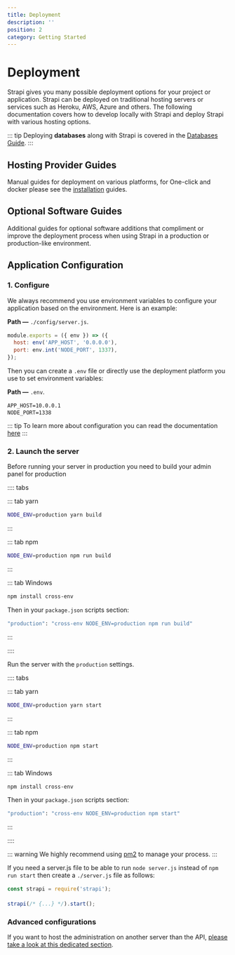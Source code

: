```yaml
---
title: Deployment
description: ''
position: 2
category: Getting Started
---
```


# Deployment

Strapi gives you many possible deployment options for your project or application. Strapi can be deployed on traditional hosting servers or services such as Heroku, AWS, Azure and others. The following documentation covers how to develop locally with Strapi and deploy Strapi with various hosting options.

::: tip
Deploying **databases** along with Strapi is covered in the [Databases Guide](../guides/databases.md).
:::

## Hosting Provider Guides

Manual guides for deployment on various platforms, for One-click and docker please see the [installation](../getting-started/installation.md) guides.

<div>
	<InstallLink link="../deployment/amazon-aws.html">
    <template #icon>
    <svg width="64" height="64" viewBox="0 0 32 32" xmlns="http://www.w3.org/2000/svg"><g fill="#fff" fill-rule="evenodd"><path d="M15.63 31.388l-7.135-2.56V18.373l7.135 2.43zm1.3 0l7.135-2.56V18.373l-7.135 2.432zm-7.7-13.8l7.2-2.033 6.696 2.16-6.696 2.273zm-2.092-.8L0 14.22V3.75l7.135 2.43zm1.307 0l7.135-2.56V3.75L8.443 6.192zm-7.7-13.8l7.2-2.043 6.696 2.16-6.696 2.273zm23.052 13.8l-7.135-2.56V3.75l7.135 2.43zm1.3 0l7.135-2.56V3.75l-7.135 2.43zm-7.7-13.8l7.2-2.033 6.696 2.16-6.696 2.273z" fill-rule="nonzero"></path></g></svg>
    </template>
		<template #title>Amazon AWS</template>
		<template #description>
			Step by step guide for deploying on AWS EC2
		</template>
	</InstallLink>
</div>

<div>
	<InstallLink link="../deployment/azure.html">
    <template #icon>
    <svg width="100" height="77.43" xmlns="http://www.w3.org/2000/svg" viewBox="0 0 19.68 15.24"><path d="M9.105 14.43l4.642-.82.043-.01-2.387-2.84a403.945 403.945 0 0 1-2.387-2.853c0-.014 2.465-6.802 2.479-6.826.004-.008 1.682 2.888 4.066 7.02l4.09 7.09.031.054-7.587-.001-7.587-.001 4.597-.812zM0 13.566c0-.004 1.125-1.957 2.5-4.34L5 4.893l2.913-2.445C9.515 1.104 10.83.002 10.836 0a.512.512 0 0 1-.047.118L7.625 6.903l-3.107 6.663-2.259.003c-1.242.002-2.259 0-2.259-.004z" fill="#fff"/></svg>
    </template>
		<template #title>Azure</template>
		<template #description>
			Step by step guide for deploying on Azure
		</template>
	</InstallLink>
</div>

<div>
	<InstallLink link="../deployment/digitalocean.html">
		<template #icon>
			<svg width="178" height="177" viewBox="0 0 178 177" xmlns="http://www.w3.org/2000/svg"><g fill="#fff" fill-rule="evenodd"><path d="M89 176.5v-34.2c36.2 0 64.3-35.9 50.4-74-5.1-14-16.4-25.3-30.5-30.4-38.1-13.8-74 14.2-74 50.4H.8C.8 30.6 56.6-14.4 117.1 4.5c26.4 8.3 47.5 29.3 55.7 55.7 18.9 60.5-26.1 116.3-83.8 116.3z" fill-rule="nonzero"></path><path d="M89.1 142.5H55v-34.1h34.1zM55 168.6H28.9v-26.1H55zM28.9 142.5H7v-21.9h21.9v21.9z"></path></g></svg>
		</template>
		<template #title>DigitalOcean</template>
		<template #description>
			Manual step by step guide for deploying on DigitalOcean droplets
		</template>
	</InstallLink>
</div>

<div>
	<InstallLink link="../deployment/google-app-engine.html">
		<template #icon>
			<svg xmlns="http://www.w3.org/2000/svg" xmlns:xlink="http://www.w3.org/1999/xlink" viewBox="0 0 24 24" version="1.1"><path d="M6.969 3L4.094 8.188l1.468 2.624L8.438 6h10.25L17 3zm8.75 4l2.969 4.906L13.625 21H17l5-9-2.781-5zM12 8c-2.207 0-4 1.793-4 4s1.793 4 4 4 4-1.793 4-4-1.793-4-4-4zM3.531 9.219L2 12l4.969 9H12.5l1.656-3h-5.75zM12 10c1.102 0 2 .898 2 2 0 1.102-.898 2-2 2-1.102 0-2-.898-2-2 0-1.102.898-2 2-2z" fill="#fff"/></svg>
		</template>
		<template #title>Google App Engine</template>
		<template #description>
			Manual step by step guide for deploying on GCP's App Engine
		</template>
	</InstallLink>
</div>

<div>
	<InstallLink link="../deployment/heroku.html">
    <template #icon>
    <svg xmlns="http://www.w3.org/2000/svg" width="64" height="64" viewBox="0 0 5.12 5.12" preserveAspectRatio="xMinYMin meet"><path d="M3.068 4.415V2.382s.132-.487-1.63.2C1.436 2.6 1.436.7 1.436.7L2.01.697v1.2s1.61-.635 1.61.48v2.026h-.555zm.328-2.986h-.6c.22-.27.42-.73.42-.73h.63s-.108.3-.44.73zm-1.95 2.982V3.254l.58.58-.58.58z" fill="#fff"/></svg>
    </template>
		<template #title>Heroku</template>
		<template #description>
			Step by step guide for deploying on Heroku
		</template>
	</InstallLink>
</div>

## Optional Software Guides

Additional guides for optional software additions that compliment or improve the deployment process when using Strapi in a production or production-like environment.

<div>
	<InstallLink link="../deployment/caddy-proxy.html">
    <template #icon>
    <img src="../../../static/deployment/caddy-monotone.svg"/>
    </template>
		<template #title>Caddy</template>
		<template #description>
			Overview of proxying Strapi with Caddy
		</template>
	</InstallLink>
</div>

<div>
	<InstallLink link="../deployment/haproxy-proxy.html">
    <template #icon>
    HAP
    </template>
		<template #title>HAProxy</template>
		<template #description>
			Overview of proxying Strapi with HAProxy
		</template>
	</InstallLink>
</div>

<div>
	<InstallLink link="../deployment/nginx-proxy.html">
    <template #icon>
    <svg xmlns="http://www.w3.org/2000/svg" viewBox="-35.5 26 32 32" width="64" height="64"><path d="M-33.442 42.023v-7.637a.68.68 0 0 1 .385-.651l13.173-7.608c.237-.148.503-.178.74-.03l13.232 7.637a.71.71 0 0 1 .355.651V49.63a.71.71 0 0 1-.355.651l-11.367 6.57a56.27 56.27 0 0 1-1.806 1.036c-.266.148-.533.148-.8 0l-13.202-7.608c-.237-.148-.355-.326-.355-.622v-7.637z" fill="#fff"/><path d="M-24.118 39.18v8.9c0 1.006-.8 1.894-1.865 1.865-.65-.03-1.154-.296-1.5-.858-.178-.266-.237-.562-.237-.888V35.836c0-.83.503-1.42 1.154-1.687s1.302-.207 1.954 0c.622.178 1.095.562 1.5 1.036l7.874 9.443c.03.03.06.09.118.148v-9c0-.947.65-1.687 1.57-1.776 1.154-.148 1.924.68 2.042 1.54v12.6c0 .7-.326 1.214-.918 1.54-.444.237-.918.296-1.42.266a3.23 3.23 0 0 1-1.954-.829c-.296-.266-.503-.592-.77-.888l-7.49-8.97c0-.03-.03-.06-.06-.09z" fill="#3498DB"/></svg>
    </template>
		<template #title>Nginx</template>
		<template #description>
			Overview of proxying Strapi with Nginx
		</template>
	</InstallLink>
</div>

## Application Configuration

### 1. Configure

We always recommend you use environment variables to configure your application based on the environment. Here is an example:

**Path —** `./config/server.js`.

```js
module.exports = ({ env }) => ({
  host: env('APP_HOST', '0.0.0.0'),
  port: env.int('NODE_PORT', 1337),
});
```

Then you can create a `.env` file or directly use the deployment platform you use to set environment variables:

**Path —** `.env`.

```
APP_HOST=10.0.0.1
NODE_PORT=1338
```

::: tip
To learn more about configuration you can read the documentation [here](../concepts/configurations.md)
:::

### 2. Launch the server

Before running your server in production you need to build your admin panel for production

:::: tabs

::: tab yarn

```bash
NODE_ENV=production yarn build
```

:::

::: tab npm

```bash
NODE_ENV=production npm run build
```

:::

::: tab Windows

```bash
npm install cross-env
```

Then in your `package.json` scripts section:

```bash
"production": "cross-env NODE_ENV=production npm run build"
```

:::

::::

Run the server with the `production` settings.

:::: tabs

::: tab yarn

```bash
NODE_ENV=production yarn start
```

:::

::: tab npm

```bash
NODE_ENV=production npm start
```

:::

::: tab Windows

```bash
npm install cross-env
```

Then in your `package.json` scripts section:

```bash
"production": "cross-env NODE_ENV=production npm start"
```

:::

::::

::: warning
We highly recommend using [pm2](https://github.com/Unitech/pm2/) to manage your process.
:::

If you need a server.js file to be able to run `node server.js` instead of `npm run start` then create a `./server.js` file as follows:

```js
const strapi = require('strapi');

strapi(/* {...} */).start();
```

### Advanced configurations

If you want to host the administration on another server than the API, [please take a look at this dedicated section](../admin-panel/deploy.md).
